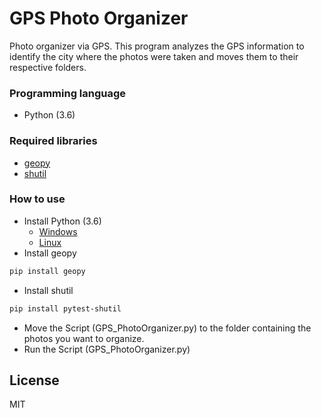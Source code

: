# GPS Photo Organizer
Photo organizer via GPS.
This program analyzes the GPS information to identify the city where the photos were taken and moves them to their respective folders.

### Programming language
- Python (3.6)

### Required libraries
- [geopy](https://geopy.readthedocs.io/ "geopy")
- [shutil](https://pypi.org/project/pytest-shutil/ "shutil")

### How to use

+ Install Python (3.6)
    + [Windows](https://phoenixnap.com/kb/how-to-install-python-3-windows "Windows")
    + [Linux](https://docs.python-guide.org/starting/install3/linux/ "Linux")
+ Install geopy
```sh
pip install geopy
```
+ Install shutil
```sh
pip install pytest-shutil
```
+ Move the Script (GPS_PhotoOrganizer.py) to the folder containing the photos you want to organize.
+ Run the Script (GPS_PhotoOrganizer.py)

## License

MIT
